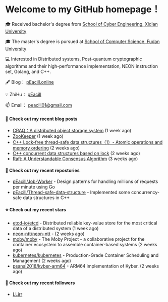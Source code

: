 # Welcome to my GitHub homepage！

🎓 Received bachelor's degree from [School of Cyber Engineering, Xidian University](https://ce.xidian.edu.cn/)

🎓 The master's degree is pursued at [School of Computer Science, Fudan University](https://cs.fudan.edu.cn/)

💻 Interested in Distributed systems, Post-quantum cryptographic algorithms and their high-performance implementation, NEON instruction set, Golang, and C++.

🖋 Blog： [pEacill.online](https://peacill.online/)

💡 ZhiHu： [pEacill](https://www.zhihu.com/people/mimanchi-61-67)

📫 Email： [peacill01@gmail.com](mailto:peacill01@gmail.com)

#### 📜 Check out my recent blog posts

- [CRAQ：A distributed object storage system](https://peacill.online/post/7899.html) (1 week ago)
- [ZooKeeper](https://peacill.online/post/7340.html) (1 week ago)
- [C&#43;&#43; Lock-free thread-safe data structures（1）- Atomic operations and memory ordering](https://peacill.online/post/303.html) (2 weeks ago)
- [C&#43;&#43; concurrent data structures based on lock](https://peacill.online/post/20527.html) (2 weeks ago)
- [Raft: A Understandable Consensus Algorithm](https://peacill.online/post/9989.html) (3 weeks ago)

#### 🌱 Check out my recent repostories

- [pEacill/Job-Worker](https://github.com/pEacill/Job-Worker) - Design patterns for handling millions of requests per minute using Go
- [pEacill/Thread-safe-data-structure](https://github.com/pEacill/Thread-safe-data-structure) - Implemented some concurrency-safe data structures in C&#43;&#43;

#### ⭐ Check out my recent stars

- [etcd-io/etcd](https://github.com/etcd-io/etcd) - Distributed reliable key-value store for the most critical data of a distributed system (1 week ago)
- [neon-ntt/neon-ntt](https://github.com/neon-ntt/neon-ntt) -  (2 weeks ago)
- [moby/moby](https://github.com/moby/moby) - The Moby Project - a collaborative project for the container ecosystem to assemble container-based systems (2 weeks ago)
- [kubernetes/kubernetes](https://github.com/kubernetes/kubernetes) - Production-Grade Container Scheduling and Management (2 weeks ago)
- [psanal2018/kyber-arm64](https://github.com/psanal2018/kyber-arm64) - ARM64 implementation of Kyber. (2 weeks ago)

#### 👯 Check out my recent followers

- [LLjrr](https://github.com/LLjrr)


